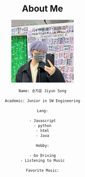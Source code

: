 <h1 style="text-align: center;"> About Me </h1>

<div style="text-align: center;">

<img src="/assets/me.png" width="40%" height="40%" >

    Name: 송지윤 Jiyun Song

    Academic: Junior in SW Engineering

    Lang:

    - Javascript
    - python
    - html
    - Java

    Hobby:

    - Go Driving
    - Listening to Music

    Favorite Music:

</div>
